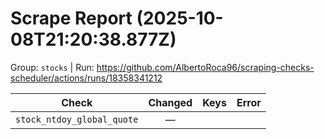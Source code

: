 # Scrape Report (2025-10-08T21:20:38.877Z)

Group: `stocks`  |  Run: https://github.com/AlbertoRoca96/scraping-checks-scheduler/actions/runs/18358341212

| Check | Changed | Keys | Error |
|---|:---:|:--|:--|
| `stock_ntdoy_global_quote` | — |  |  |
